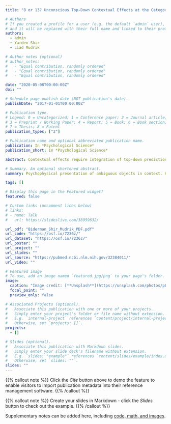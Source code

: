 ```yaml
---
title: "B or 13? Unconscious Top-Down Contextual Effects at the Categorical but Not the Lexical Level"

# Authors
# If you created a profile for a user (e.g. the default `admin` user), write the username (folder name) here
# and it will be replaced with their full name and linked to their profile.
authors:
  - admin
  - Yarden Shir
  - Liad Mudrik

# Author notes (optional)
# author_notes:
#   - "Equal contribution, randomly ordered"
#   - "Equal contribution, randomly ordered"
#   - "Equal contribution, randomly ordered"

date: "2020-05-08T00:00:00Z"
doi: ""

# Schedule page publish date (NOT publication's date).
publishDate: "2017-01-01T00:00:00Z"

# Publication type.
# Legend: 0 = Uncategorized; 1 = Conference paper; 2 = Journal article;
# 3 = Preprint / Working Paper; 4 = Report; 5 = Book; 6 = Book section;
# 7 = Thesis; 8 = Patent
publication_types: ["2"]

# Publication name and optional abbreviated publication name.
publication: In *Psychological Science*
publication_short: In *Psychological Science*

abstract: Contextual effects require integration of top-down predictions and bottom-up visual information. Given the widely assumed link between integration and consciousness, we asked whether contextual effects require consciousness. In two experiments (total N = 60), an ambiguous stimulus (which could be read as either B or 13) was presented alongside masked numbers (12 and 14) or letters (A and C). Context biased stimulus classification when it was consciously and unconsciously perceived. However, unconsciously perceived contexts evoked smaller effects. This finding was replicated and generalized into another language in a further experiment (N = 46) using a different set of stimuli, strengthening the claim that symbolic contextual effects can occur without awareness. Moreover, four experiments (total N = 160) suggested that these unconscious effects might be limited to the categorical level (numbers context vs. letters context) and do not extend to the lexical level (words context vs. nonwords context). Taken together, our results suggest that although consciousness may not be necessary for effects that require simple integration or none at all, it is nevertheless required for integration over larger semantic windows.

# Summary. An optional shortened abstract.
summary: Psychophysical presentation of ambiguous objects in context. Hierarchical Bayesian GLM and meta-analysis of subjects' judgments.

tags: []

# Display this page in the Featured widget?
featured: false

# Custom links (uncomment lines below)
# links:
# - name: Talk
#   url: https://slideslive.com/38959632/

url_pdf: "Biderman_Shir_Mudrik_PDF.pdf"
url_code: "https://osf.io/7236z/"
url_dataset: "https://osf.io/7236z/"
url_poster: ""
url_project: ""
url_slides: ""
url_source: "https://pubmed.ncbi.nlm.nih.gov/32384011/"
url_video: ""

# Featured image
# To use, add an image named `featured.jpg/png` to your page's folder.
image:
  caption: "Image credit: [**Unsplash**](https://unsplash.com/photos/pLCdAaMFLTE)"
  focal_point: ""
  preview_only: false

# Associated Projects (optional).
#   Associate this publication with one or more of your projects.
#   Simply enter your project's folder or file name without extension.
#   E.g. `internal-project` references `content/project/internal-project/index.md`.
#   Otherwise, set `projects: []`.
projects:
  - []

# Slides (optional).
#   Associate this publication with Markdown slides.
#   Simply enter your slide deck's filename without extension.
#   E.g. `slides: "example"` references `content/slides/example/index.md`.
#   Otherwise, set `slides: ""`.
slides: ""
---
```


{{% callout note %}}
Click the _Cite_ button above to demo the feature to enable visitors to import publication metadata into their reference management software.
{{% /callout %}}

{{% callout note %}}
Create your slides in Markdown - click the _Slides_ button to check out the example.
{{% /callout %}}

Supplementary notes can be added here, including [code, math, and images](https://wowchemy.com/docs/writing-markdown-latex/).
